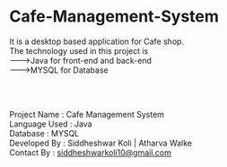 # Cafe-Management-System<br>
It is a desktop based application for Cafe shop.<br>
The technology used in this project is <br>--->Java for front-end and back-end <br>--->MYSQL for Database<br>

<br>
<br>

Project Name : Cafe Management System <br>
Language Used : Java <br>
Database : MYSQL<br>
Developed By : Siddheshwar Koli | Atharva Walke<br>
Contact By : siddheshwarkoli10@gmail.com<br>
<br>
